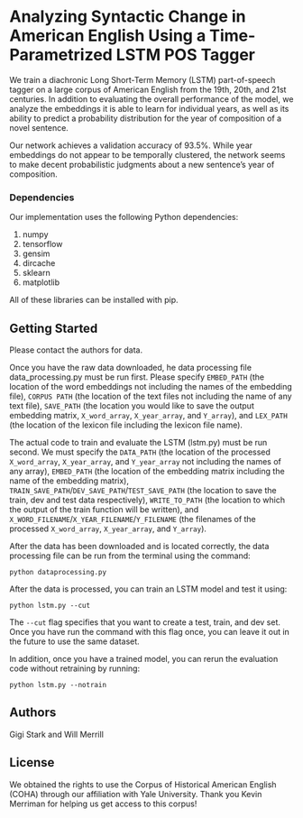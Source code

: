 # Analyzing Syntactic Change in American English Using a Time-Parametrized LSTM POS Tagger

We  train  a  diachronic  Long  Short-Term Memory (LSTM) part-of-speech tagger on a large corpus of American English from the 19th, 20th, and 21st centuries. In addition to evaluating the overall performance of the model, we analyze the embeddings it is able to learn for individual years,  as well as its ability to predict a probability distribution for the year of composition of a novel sentence.

Our network achieves a validation accuracy  of 93.5%. While year embeddings do not appear to be temporally clustered, the network seems to make decent probabilistic judgments about a new sentence’s year of composition.

### Dependencies

Our implementation uses the following Python dependencies:
1) numpy
2) tensorflow
3) gensim
4) dircache
5) sklearn
6) matplotlib

All of these libraries can be installed with pip.

## Getting Started

Please contact the authors for data.

Once you have the raw data downloaded, he data processing file data_processing.py must be run first. Please specify `EMBED_PATH` (the location of the word embeddings not including the names of the embedding file), `CORPUS PATH` (the location of the text files not including the name of any text file), `SAVE_PATH` (the location you would like to save the output embedding matrix, `X_word_array`, `X_year_array`, and `Y_array`), and `LEX_PATH` (the location of the lexicon file including the lexicon file name).

The actual code to train and evaluate the LSTM (lstm.py) must be run second. We must specify the `DATA_PATH` (the location of the processed `X_word_array`, `X_year_array`, and `Y_year_array` not including the names of any array), `EMBED_PATH` (the location of the embedding matrix including the name of the embedding matrix), `TRAIN_SAVE_PATH`/`DEV_SAVE_PATH`/`TEST_SAVE_PATH` (the location to save the train, dev and test data respectively), `WRITE_TO_PATH` (the location to which the output of the train function will be written), and `X_WORD_FILENAME`/`X_YEAR_FILENAME`/`Y_FILENAME` (the filenames of the processed `X_word_array`, `X_year_array`, and `Y_array`).


After the data has been downloaded and is located correctly, the data processing file can be run from the terminal using the command:

```
python dataprocessing.py
```

After the data is processed, you can train an LSTM model and test it using:

```
python lstm.py --cut
```

The `--cut` flag specifies that you want to create a test, train, and dev set. Once you have run the command with this flag once, you can leave it out in the future to use the same dataset.

In addition, once you have a trained model, you can rerun the evaluation code without retraining by running:

```
python lstm.py --notrain
```
 
## Authors

Gigi Stark and Will Merrill

## License

We obtained the rights to use the Corpus of Historical American English (COHA) through our affiliation with Yale University. Thank you Kevin Merriman for helping us get access to this corpus!


